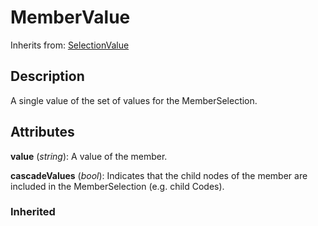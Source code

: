
# MemberValue

Inherits from: [SelectionValue](SelectionValue.md)



## Description

A single value of the set of values for the MemberSelection.


## Attributes

**value** (*string*): A value of the member.

**cascadeValues** (*bool*): Indicates that the child nodes of the member are included in the MemberSelection (e.g. child Codes).

### Inherited






